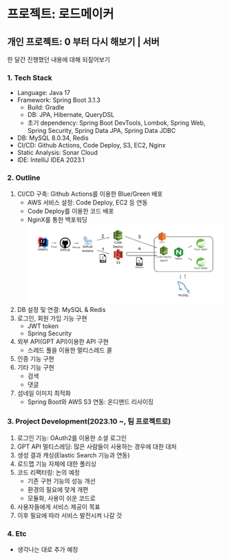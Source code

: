 # 프로젝트: 로드메이커
## 개인 프로젝트: 0 부터 다시 해보기 | 서버
한 달간 진행했던 내용에 대해 되짚어보기
### 1. Tech Stack
- Language: Java 17
- Framework: Spring Boot 3.1.3
  - Build: Gradle
  - DB: JPA, Hibernate, QueryDSL
  - 초기 dependency: Spring Boot DevTools, Lombok, Spring Web, Spring Security, Spring Data JPA, Spring Data JDBC
- DB: MySQL 8.0.34, Redis
- CI/CD: Github Actions, Code Deploy, S3, EC2, Nginx
- Static Analysis: Sonar Cloud
- IDE: IntelliJ IDEA 2023.1
### 2. Outline
1. CI/CD 구축: Github Actions를 이용한 Blue/Green 배포
   - AWS 서비스 설정: Code Deploy, EC2 등 연동
   - Code Deploy를 이용한 코드 배포
   - NginX를 통한 백포워딩
![CI/CD: Blue/Green 무중단 배포](./img/cide_image.png)
2. DB 설정 및 연결: MySQL & Redis
3. 로그인, 회원 가입 기능 구현
   - JWT token
   - Spring Security
4. 외부 API(GPT API)이용한  API 구현
   - 스레드 풀을 이용한 멀티스레드 콜
5. 인증 기능 구현
6. 기타 기능 구현
   - 검색
   - 댓글
7. 섬네일 이미지 최적화
   - Spring Boot와 AWS S3 연동: 온디맨드 리사이징
### 3. Project Development(2023.10 ~, 팀 프로젝트로)
1. 로그인 기능: OAuth2를 이용한 소셜 로그인
2. GPT API 멀티스레딩: 많은 사람들이 사용하는 경우에 대한 대처
3. 생성 결과 캐싱(Elastic Search 기능과 연동)
4. 로드맵 기능 자체에 대한 폴리싱
5. 코드 리팩터링: 논의 예정
   - 기존 구현 기능의 성능 개선
   - 환경의 필요에 맞게 개편
   - 모듈화, 사용이 쉬운 코드로
6. 사용자들에게 서비스 제공이 목표
7. 이후 필요에 따라 서비스 발전시켜 나갈 것
### 4. Etc
- 생각나는 대로 추가 예정
